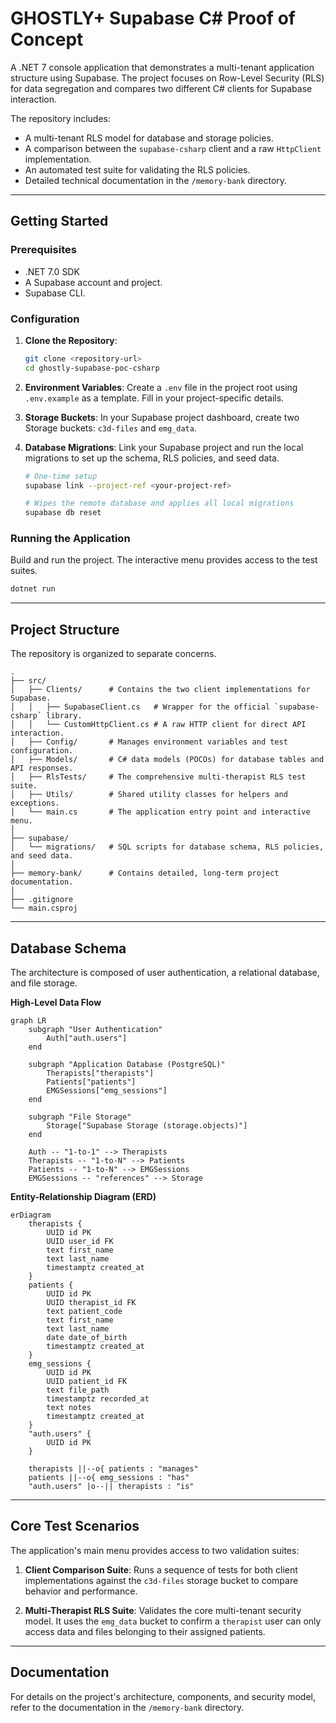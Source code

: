 # GHOSTLY+ Supabase C# Proof of Concept

A .NET 7 console application that demonstrates a multi-tenant application structure using Supabase. The project focuses on Row-Level Security (RLS) for data segregation and compares two different C# clients for Supabase interaction.

The repository includes:
-   A multi-tenant RLS model for database and storage policies.
-   A comparison between the `supabase-csharp` client and a raw `HttpClient` implementation.
-   An automated test suite for validating the RLS policies.
-   Detailed technical documentation in the `/memory-bank` directory.

---

## Getting Started

### Prerequisites
-   .NET 7.0 SDK
-   A Supabase account and project.
-   Supabase CLI.

### Configuration
1.  **Clone the Repository**:
    ```bash
    git clone <repository-url>
    cd ghostly-supabase-poc-csharp
    ```

2.  **Environment Variables**: Create a `.env` file in the project root using `.env.example` as a template. Fill in your project-specific details.

3.  **Storage Buckets**: In your Supabase project dashboard, create two Storage buckets: `c3d-files` and `emg_data`.

4.  **Database Migrations**: Link your Supabase project and run the local migrations to set up the schema, RLS policies, and seed data.
    ```bash
    # One-time setup
    supabase link --project-ref <your-project-ref>

    # Wipes the remote database and applies all local migrations
    supabase db reset
    ```

### Running the Application
Build and run the project. The interactive menu provides access to the test suites.
```bash
dotnet run
```

---

## Project Structure

The repository is organized to separate concerns.

```
.
├── src/
│   ├── Clients/      # Contains the two client implementations for Supabase.
│   │   ├── SupabaseClient.cs   # Wrapper for the official `supabase-csharp` library.
│   │   └── CustomHttpClient.cs # A raw HTTP client for direct API interaction.
│   ├── Config/       # Manages environment variables and test configuration.
│   ├── Models/       # C# data models (POCOs) for database tables and API responses.
│   ├── RlsTests/     # The comprehensive multi-therapist RLS test suite.
│   ├── Utils/        # Shared utility classes for helpers and exceptions.
│   └── main.cs       # The application entry point and interactive menu.
│
├── supabase/
│   └── migrations/   # SQL scripts for database schema, RLS policies, and seed data.
│
├── memory-bank/      # Contains detailed, long-term project documentation.
│
├── .gitignore
└── main.csproj
```

---

## Database Schema

The architecture is composed of user authentication, a relational database, and file storage.

**High-Level Data Flow**
```mermaid
graph LR
    subgraph "User Authentication"
        Auth["auth.users"]
    end

    subgraph "Application Database (PostgreSQL)"
        Therapists["therapists"]
        Patients["patients"]
        EMGSessions["emg_sessions"]
    end

    subgraph "File Storage"
        Storage["Supabase Storage (storage.objects)"]
    end

    Auth -- "1-to-1" --> Therapists
    Therapists -- "1-to-N" --> Patients
    Patients -- "1-to-N" --> EMGSessions
    EMGSessions -- "references" --> Storage
```

**Entity-Relationship Diagram (ERD)**
```mermaid
erDiagram
    therapists {
        UUID id PK
        UUID user_id FK
        text first_name
        text last_name
        timestamptz created_at
    }
    patients {
        UUID id PK
        UUID therapist_id FK
        text patient_code
        text first_name
        text last_name
        date date_of_birth
        timestamptz created_at
    }
    emg_sessions {
        UUID id PK
        UUID patient_id FK
        text file_path
        timestamptz recorded_at
        text notes
        timestamptz created_at
    }
    "auth.users" {
        UUID id PK
    }

    therapists ||--o{ patients : "manages"
    patients ||--o{ emg_sessions : "has"
    "auth.users" |o--|| therapists : "is"
```

---

## Core Test Scenarios

The application's main menu provides access to two validation suites:

1.  **Client Comparison Suite**: Runs a sequence of tests for both client implementations against the `c3d-files` storage bucket to compare behavior and performance.

2.  **Multi-Therapist RLS Suite**: Validates the core multi-tenant security model. It uses the `emg_data` bucket to confirm a `therapist` user can only access data and files belonging to their assigned patients.

---

## Documentation

For details on the project's architecture, components, and security model, refer to the documentation in the `/memory-bank` directory. 